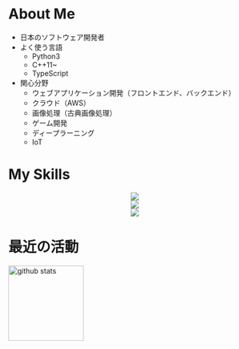 # About Me
- 日本のソフトウェア開発者
- よく使う言語
    - Python3
    - C++11~
    - TypeScript
- 関心分野
    - ウェブアプリケーション開発（フロントエンド、バックエンド）
    - クラウド（AWS）
    - 画像処理（古典画像処理）
    - ゲーム開発
    - ディープラーニング
    - IoT

# My Skills
<p align="center">
  <a href="https://skillicons.dev">
    <img src="https://skillicons.dev/icons?i=python,cpp,typescript" />
    <br />
    <img src="https://skillicons.dev/icons?i=opencv,pytorch,fastapi,qt,ros,react" />
    <br />
    <img src="https://skillicons.dev/icons?i=aws,vim,git,ubuntu,visualstudio,docker,raspberrypi,markdown,cmake,arduino" />
  </a>
</p>

# 最近の活動
<p align="left"> 
<!-- [![Top Langs](https://github-readme-stats.vercel.app/api/top-langs/?username=ksato-dev`)](https://github.com/ksato-dev/github-readme-stats) -->
<!--   <img alt="Top Langs" height="150px" src="https://github-readme-stats-rho-ivory-65.vercel.app/api/top-langs/?username=ksato-dev&layout=compact&show_icons=true&theme=onedark" /> -->
<!--   <img alt="Top Langs" height="150px" src="https://github-readme-stats.vercel.app/api/top-langs/?username=ksato-dev&layout=compact&show_icons=true&theme=onedark&count_private=true" /> -->

  <!--  <img alt="Top Langs" height="150px" src="https://github-readme-stats-rho-ivory-65.vercel.app/api/top-langs/?username=ksato-dev&layout=compact&show_icons=true&theme=onedark" /> -->
<!--   <img alt="github stats" height="150px" src="https://github-readme-stats-rho-ivory-65.vercel.app/api?username=ksato-dev&theme=onedark&show_icons=true" /> -->
  <img alt="github stats" height="150px" src="https://github-readme-stats-rho-ivory-65.vercel.app/api?username=ksato-dev&theme=onedark&show_icons=true" />
</p>

